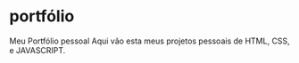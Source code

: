 # portfólio
Meu Portfólio pessoal
Aqui vão esta meus projetos pessoais de HTML, CSS, e JAVASCRIPT. 
